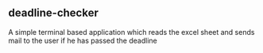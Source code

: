 ## deadline-checker

A simple terminal based application which reads the excel sheet and sends mail to the user if he has passed the deadline